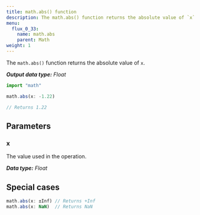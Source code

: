 ```yaml
---
title: math.abs() function
description: The math.abs() function returns the absolute value of `x`.
menu:
  flux_0_33:
    name: math.abs
    parent: Math
weight: 1
---
```


The `math.abs()` function returns the absolute value of `x`.

_**Output data type:** Float_

```js
import "math"

math.abs(x: -1.22)

// Returns 1.22
```

## Parameters

### x
The value used in the operation.

_**Data type:** Float_

## Special cases
```js
math.abs(x: ±Inf) // Returns +Inf
math.abs(x: NaN)  // Returns NaN
```
